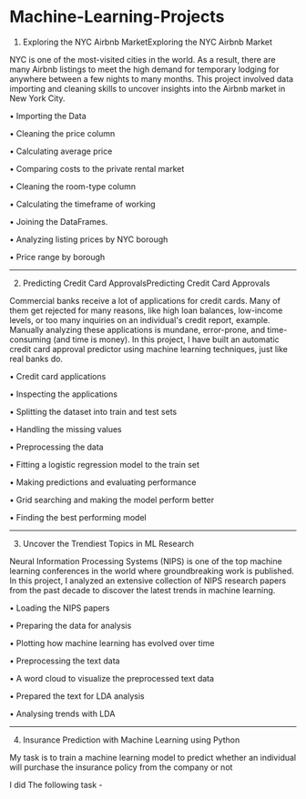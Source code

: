 # Machine-Learning-Projects

1. Exploring the NYC Airbnb MarketExploring the NYC Airbnb Market

NYC is one of the most-visited cities in the world. As a result, there are many Airbnb listings to meet the high demand for temporary lodging for anywhere between a few nights to many months. This project involved data importing and cleaning skills to uncover insights into the Airbnb market in New York City. 

• Importing the Data

• Cleaning the price column

• Calculating average price

• Comparing costs to the private rental market

• Cleaning the room-type column

• Calculating the timeframe of working

• Joining the DataFrames.

• Analyzing listing prices by NYC borough

• Price range by borough

---------------------------------------------------------------------------------------------------------------------

2. Predicting Credit Card ApprovalsPredicting Credit Card Approvals


Commercial banks receive a lot of applications for credit cards. Many of them get rejected for many reasons, like high loan balances, low-income levels, or too many inquiries on an individual's credit report, example. Manually analyzing these applications is mundane, error-prone, and time-consuming (and time is money). In this project, I have built an automatic credit card approval predictor using machine learning techniques, just like real banks do.

• Credit card applications

• Inspecting the applications

• Splitting the dataset into train and test sets

• Handling the missing values

• Preprocessing the data

• Fitting a logistic regression model to the train set

• Making predictions and evaluating performance

• Grid searching and making the model perform better

• Finding the best performing model

-------------------------------------------------------------------------------------------------------------------------

3. Uncover the Trendiest Topics in ML Research

Neural Information Processing Systems (NIPS) is one of the top machine learning conferences in the world where groundbreaking work is published. In this project, I analyzed an extensive collection of NIPS research papers from the past decade to discover the latest trends in machine learning.

• Loading the NIPS papers

• Preparing the data for analysis

• Plotting how machine learning has evolved over time

• Preprocessing the text data

• A word cloud to visualize the preprocessed text data

• Prepared the text for LDA analysis

• Analysing trends with LDA

--------------------------------------------------------------------------------------------------------------------------

4. Insurance Prediction with Machine Learning using Python

My task is to train a machine learning model to predict whether an individual will purchase the insurance policy from the company or not

I did The following task - 


